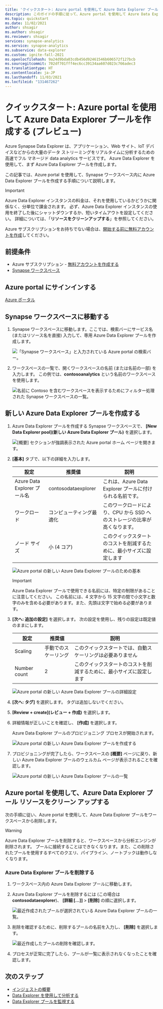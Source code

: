 ```yaml
---
title: 'クイックスタート: Azure portal を使用して Azure Data Explorer プールを作成する (プレビュー)'
description: このガイドの手順に従って、Azure portal を使用して Azure Data Explorer プールを作成します。
ms.topic: quickstart
ms.date: 11/02/2021
author: shsagir
ms.author: shsagir
ms.reviewer: shsagir
services: synapse-analytics
ms.service: synapse-analytics
ms.subservice: data-explorer
ms.custom: ignite-fall-2021
ms.openlocfilehash: 9a24d9bda03cdb456d92461546b606572f127bcb
ms.sourcegitcommit: 702df701fff4ec6cc39134aa607d023c766adec3
ms.translationtype: HT
ms.contentlocale: ja-JP
ms.lasthandoff: 11/03/2021
ms.locfileid: "131467262"
---
```

# <a name="quickstart-create-a-data-explorer-pool-using-the-azure-portal-preview"></a>クイックスタート: Azure portal を使用して Azure Data Explorer プールを作成する (プレビュー)

Azure Synapse Data Explorer は、アプリケーション、Web サイト、IoT デバイスなどからの大量のデータ ストリーミングをリアルタイムに分析するための高速でフル マネージド data analytics サービスです。 Azure Data Explorer を使用して、まず Azure Data Explorer プールを作成します。

この記事では、Azure portal を使用して、Synapse ワークスペース内に Azure Data Explorer プールを作成する手順について説明します。

> [!IMPORTANT]
> Azure Data Explorer インスタンスの料金は、それを使用しているかどうかに関係なく、分単位で課金されます。 必ず、Azure Data Explorer インスタンスの使用を終了した後にシャットダウンするか、短いタイムアウトを設定してください。 詳細については、「**リソースをクリーンアップする**」を参照してください。

Azure サブスクリプションをお持ちでない場合は、[開始する前に無料アカウントを作成](https://azure.microsoft.com/free/)してください。

## <a name="prerequisites"></a>前提条件

- Azure サブスクリプション - [無料アカウントを作成する](https://azure.microsoft.com/free/)
- [Synapse ワークスペース](../quickstart-create-workspace.md)

## <a name="sign-in-to-the-azure-portal"></a>Azure portal にサインインする

[Azure ポータル](https://portal.azure.com/)

## <a name="navigate-to-the-synapse-workspace"></a>Synapse ワークスペースに移動する

1. Synapse ワークスペースに移動します。ここでは、検索バーにサービス名 (またはリソース名を直接) 入力して、専用 Azure Data Explorer プールを作成します。

    ![「Synapse ワークスペース」と入力されている Azure portal の検索バー。](../media/quickstart-create-sql-pool/create-sql-pool-00a.png)

1. ワークスペースの一覧で、開くワークスペースの名前 (または名前の一部) を入力します。 この例では、**contosoanalytics** という名前のワークスペースを使用します。

    ![名前に Contoso を含むワークスペースを表示するためにフィルター処理された Synapse ワークスペースの一覧。](../media/quickstart-create-sql-pool/create-sql-pool-00b.png)

## <a name="create-a-new-data-explorer-pool"></a>新しい Azure Data Explorer プールを作成する

1. Azure Data Explorer プールを作成する Synapse ワークスペースで、 **[New Data Explorer pool]\(新しい Azure Data Explorer プール\)** を選択します。

    ![[概要] セクションが強調表示された Azure portal ホーム ページを開きます。](media/create-data-explorer-pool-portal/goto-data-explorer-pool-portal.png)

1. **[基本]** タブで、以下の詳細を入力します。

    | 設定 | 推奨値 | 説明 |
    |--|--|--|
    | Azure Data Explorer プール名 | contosodataexplorer | これは、Azure Data Explorer プールに付けられる名前です。 |
    | ワークロード | コンピューティング最適化 | このワークロードにより、CPU から SSD へのストレージの比率が高くなります。 |
    | ノード サイズ | 小 (4 コア) | このクイックスタートのコストを削減するために、最小サイズに設定します |

    ![Azure portal の新しい Azure Data Explorer プールのための基本](media/create-data-explorer-pool-portal/create-data-explorer-pool-basics-portal.png)

    > [!IMPORTANT]
    > Azure Data Explorer プールで使用できる名前には、特定の制限があることに注意してください。 この名前には、4 文字から 15 文字の間で小文字と数字のみを含める必要があります。また、先頭は文字で始める必要があります。

1. **[次へ: 追加の設定]** を選択します。 次の設定を使用し、残りの設定は既定値のままにします。

    | 設定 | 推奨値 | 説明 |
    |--|--|--|
    | Scaling | 手動でのスケーリング | このクイックスタートでは、自動スケーリングは必要ありません |
    | Number count | 2 | このクイックスタートのコストを削減するために、最小サイズに設定します |

    ![Azure portal の新しい Azure Data Explorer プールの詳細設定](media/create-data-explorer-pool-portal/create-data-explorer-pool-advanced-settings-portal.png)

1. **[次へ: タグ]** を選択します。 タグは追加しないでください。
1. **[Review + create]\(レビュー + 作成\)** を選択します。
1. 詳細情報が正しいことを確認し、 **[作成]** を選択します。

    Azure Data Explorer プールのプロビジョニング プロセスが開始されます。

    ![Azure portal の新しい Azure Data Explorer プールを作成する](media/create-data-explorer-pool-portal/create-data-explorer-pool-portal.png)

1. プロビジョニングが完了したら、ワークスペースの **[概要]** ページに戻り、新しい Azure Data Explorer プールのウェルカム ページが表示されることを確認します。

    ![Azure portal の新しい Azure Data Explorer プールの一覧](media/create-data-explorer-pool-portal/verify-data-explorer-pool-portal.png)

## <a name="clean-up-data-explorer-pool-resources-using-the-azure-portal"></a>Azure portal を使用して、Azure Data Explorer プール リソースをクリーン アップする

次の手順に従い、Azure portal を使用して、Azure Data Explorer プールをワークスペースから削除します。

> [!WARNING]
> Azure Data Explorer プールを削除すると、ワークスペースから分析エンジンが削除されます。 プールに接続することはできなくなります。また、この削除されたプールを使用するすべてのクエリ、パイプライン、ノートブックは動作しなくなります。

### <a name="delete-the-data-explorer-pool"></a>Azure Data Explorer プールを削除する

1. ワークスペース内の Azure Data Explorer プールに移動します。
1. Azure Data Explorer プールを削除するには (この場合は **contosodataexplorer**)、 **[詳細 [...]]**  >  **[削除]** の順に選択します。

    ![最近作成されたプールが選択されている Azure Data Explorer プールの一覧。](media/create-data-explorer-pool-portal/create-data-explorer-pool-portal.png)

1. 削除を確認するために、削除するプールの名前を入力し、 **[削除]** を選択します。

    ![最近作成したプールの削除を確認します。](media/create-data-explorer-pool-portal/confirm-deletion-data-explorer-pool-portal.png)

1. プロセスが正常に完了したら、プールが一覧に表示されなくなったことを確認します。

## <a name="next-steps"></a>次のステップ

- [インジェストの概要](ingest-data/data-explorer-ingest-data-overview.md)
- [Data Explorer を使用して分析する](../get-started-analyze-data-explorer.md)
- [Data Explorer プールを監視する](data-explorer-monitor-pools.md)
